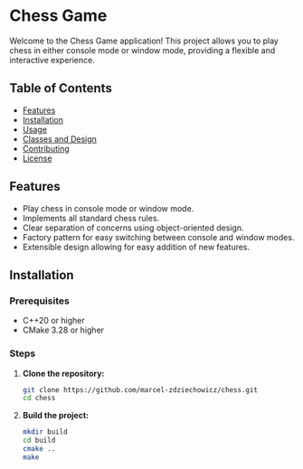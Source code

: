 # Chess Game

Welcome to the Chess Game application! This project allows you to play chess in either console mode or window mode, providing a flexible and interactive experience.

## Table of Contents

- [Features](#features)
- [Installation](#installation)
- [Usage](#usage)
- [Classes and Design](#classes-and-design)
- [Contributing](#contributing)
- [License](#license)

## Features

- Play chess in console mode or window mode.
- Implements all standard chess rules.
- Clear separation of concerns using object-oriented design.
- Factory pattern for easy switching between console and window modes.
- Extensible design allowing for easy addition of new features.

## Installation

### Prerequisites

- C++20 or higher
- CMake 3.28 or higher

### Steps

1. **Clone the repository:**
    ```sh
    git clone https://github.com/marcel-zdziechowicz/chess.git
    cd chess
    ```

2. **Build the project:**
    ```sh
    mkdir build
    cd build
    cmake ..
    make
    ```
